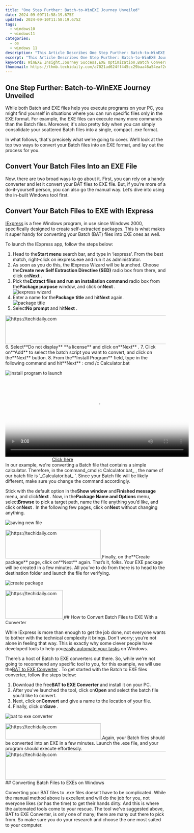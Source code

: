 ```yaml
---
title: "One Step Further: Batch-to-WinEXE Journey Unveiled"
date: 2024-09-09T11:58:19.675Z
updated: 2024-09-10T11:58:19.675Z
tags:
  - windows10
  - windows11
categories:
  - os
  - windows 11
description: "This Article Describes One Step Further: Batch-to-WinEXE Journey Unveiled"
excerpt: "This Article Describes One Step Further: Batch-to-WinEXE Journey Unveiled"
keywords: WinEXE Insight,Journey Success,EXE Optimization,Batch Conversion,Efficient Transformation,Executable Excellence,Streamlined Processing
thumbnail: https://thmb.techidaily.com/a7021ad624ff445cc29baa46a54eaf2cd9c23802b899b1042a541c20e9321a2f.jpg
---
```


## One Step Further: Batch-to-WinEXE Journey Unveiled

 While both Batch and EXE files help you execute programs on your PC, you might find yourself in situations where you can run specific files only in the EXE format. For example, the EXE files can execute many more commands than the Batch files. Moreover, it's also pretty tidy when you can simply consolidate your scattered Batch files into a single, compact .exe format.

 In what follows, that's precisely what we're going to cover. We’ll look at the top two ways to convert your Batch files into an EXE format, and lay out the process for you.

## Convert Your Batch Files Into an EXE File

 Now, there are two broad ways to go about it. First, you can rely on a handy converter and let it convert your BAT files to EXE file. But, if you’re more of a do-it-yourself person, you can also go the manual way. Let’s dive into using the in-built Windows tool first.

## Convert Your Batch Files to EXE with IExpress

[IExpress](https://en.wikipedia.org/wiki/IExpress) is a free Windows program, in use since Windows 2000, specifically designed to create self-extracted packages. This is what makes it super handy for converting your Batch (BAT) files into EXE ones as well.

To launch the IExpress app, follow the steps below:

1. Head to the**Start menu** search bar, and type in ‘iexpress’. From the best match, right-click on iexpress.exe and run it as administrator.
2. As soon as you do this, the IExpress Wizard will be launched. Choose the**Create new Self Extraction Directive (SED)** radio box from there, and click on**Next** .
3. Pick the**Extract files** **and run an installation command** radio box from the**Package purpose** window, and click on**Next** .  
![iexpress wizard](https://static1.makeuseofimages.com/wordpress/wp-content/uploads/2023/01/iexpress-wizard.JPG)
4. Enter a name for the**Package** **title** and hit**Next** again.  
![package title](https://static1.makeuseofimages.com/wordpress/wp-content/uploads/2023/01/package-title.JPG)
5. Select**No prompt** and hit**Next** .
<!-- affiliate ads begin -->
<a href="https://ephamedtechinc.pxf.io/c/5597632/2123512/26400" target="_top" id="2123512">
  <img src="//a.impactradius-go.com/display-ad/26400-2123512" border="0" alt="https://techidaily.com" width="728" height="90"/>
</a>
<img height="0" width="0" src="https://ephamedtechinc.pxf.io/i/5597632/2123512/26400" style="position:absolute;visibility:hidden;" border="0" />
<!-- affiliate ads end -->
6. Select**Do not display** **a license** and click on**Next** .
7. Click on**Add** to select the batch script you want to convert, and click on the**Next** button.
8. From the**Install Program** field, type in the following command and hit**Next** :  
cmd /c Calculator.bat

![install program to launch](https://static1.makeuseofimages.com/wordpress/wp-content/uploads/2023/01/install-program-to-launch.JPG)

<!-- affiliate ads begin -->
<span id="1983539">
					<video width="576" height="240" style="cursor:pointer"
           poster="//a.impactradius-go.com/display-clicktoplayimage/1983539.png"
           onclick="if(!this.playClicked){this.play();this.setAttribute('controls',true);this.playClicked=true;}">
	   <source src="//a.impactradius-go.com/display-ad/22993-1983539">
	   <img src="//a.impactradius-go.com/display-clicktoplayimage/1983539.png" style="border: none; height: 100%; width: 100%; object-fit: contain">
	</video>
	<div style="width:360px;text-align:center"><a href="javascript:window.open(decodeURIComponent('https%3A%2F%2Fhomestyler.sjv.io%2Fc%2F5597632%2F1983539%2F22993'), '_blank');void(0);">Click here</a></div>
</span>
<img height="0" width="0" src="https://imp.pxf.io/i/5597632/1983539/22993" style="position:absolute;visibility:hidden;" border="0" />
<!-- affiliate ads end -->
 In our example, we're converting a Batch file that contains a simple calculator. Therefore, in the command_cmd /c Calculator.bat_ , the name of our batch file is '_Calculator.bat_ '. Since your Batch file will be likely different, make sure you change the command accordingly.

 Stick with the default option in the**Show window** and**Finished message** menu, and click**Next** . Now, in the**Package Name and Options** menu, select**Browse** to pick a target path, name the file anything you’d like, and click on**Next** . In the following few pages, click on**Next** without changing anything.

![saving new file](https://static1.makeuseofimages.com/wordpress/wp-content/uploads/2023/01/saving-new-file.JPG)

<!-- affiliate ads begin -->
<a href="https://appsumo.8odi.net/c/5597632/2137393/7443" target="_top" id="2137393">
  <img src="//a.impactradius-go.com/display-ad/7443-2137393" border="0" alt="https://techidaily.com" width="300" height="90"/>
</a>
<img height="0" width="0" src="https://appsumo.8odi.net/i/5597632/2137393/7443" style="position:absolute;visibility:hidden;" border="0" />
<!-- affiliate ads end -->
 Finally, on the**Create package** page, click on**Next** again. That’s it, folks. Your EXE package will be created in a few minutes. All you’ve to do from there is to head to the destination folder and launch the file for verifying.

![create package](https://static1.makeuseofimages.com/wordpress/wp-content/uploads/2023/01/create-package.JPG)

<!-- affiliate ads begin -->
<a href="https://aligracehair.sjv.io/c/5597632/2115943/19272" target="_top" id="2115943">
  <img src="//a.impactradius-go.com/display-ad/19272-2115943" border="0" alt="https://techidaily.com" width="180" height="90"/>
</a>
<img height="0" width="0" src="https://aligracehair.sjv.io/i/5597632/2115943/19272" style="position:absolute;visibility:hidden;" border="0" />
<!-- affiliate ads end -->
## How to Convert Batch Files to EXE With a Converter

 While IExpress is more than enough to get the job done, not everyone wants to bother with the technical complexity it brings. Don't worry; you’re not alone in feeling that way. This is exactly why some clever people have developed tools to help you[easily automate your tasks](https://www.makeuseof.com/easily-automate-tasks-useful-tools/) on Windows.

 There’s a host of Batch to EXE converters out there. So, while we're not going to recommend any specific tool to you, for this example, we will use the[BAT to EXE Converter](https://bat-to-exe-converter-x64.en.softonic.com/download) . To get started with the Batch to EXE files converter, follow the steps below:

1. Download the free**BAT to EXE Converter** and install it on your PC.
2. After you've launched the tool, click on**Open** and select the batch file you’d like to convert.
3. Next, click on**Convert** and give a name to the location of your file.
4. Finally, click on**Save** .

![bat to exe converter](https://static1.makeuseofimages.com/wordpress/wp-content/uploads/2023/01/bat-to-exe-converter.jpg)

<!-- affiliate ads begin -->
<a href="https://25home.pxf.io/c/5597632/2123474/16836" target="_top" id="2123474">
  <img src="//a.impactradius-go.com/display-ad/16836-2123474" border="0" alt="https://techidaily.com" width="300" height="50"/>
</a>
<img height="0" width="0" src="https://25home.pxf.io/i/5597632/2123474/16836" style="position:absolute;visibility:hidden;" border="0" />
<!-- affiliate ads end -->
 Again, your Batch files should be converted into an EXE in a few minutes. Launch the .exe file, and your program should execute effortlessly.

<!-- affiliate ads begin -->
<a href="https://ephamedtechinc.pxf.io/c/5597632/2139322/26400" target="_top" id="2139322">
  <img src="//a.impactradius-go.com/display-ad/26400-2139322" border="0" alt="https://techidaily.com" width="728" height="90"/>
</a>
<img height="0" width="0" src="https://ephamedtechinc.pxf.io/i/5597632/2139322/26400" style="position:absolute;visibility:hidden;" border="0" />
<!-- affiliate ads end -->
## Converting Batch Files to EXEs on Windows

 Converting your BAT files to .exe files doesn’t have to be complicated. While the manual method above is excellent and will do the job for you, not everyone likes (or has the time) to get their hands dirty. And this is where the automated tools come to your rescue. The tool we've suggested above, BAT to EXE Converter, is only one of many; there are many out there to pick from. So make sure you do your research and choose the one most suited to your computer.


<ins class="adsbygoogle"
     style="display:block"
     data-ad-format="autorelaxed"
     data-ad-client="ca-pub-7571918770474297"
     data-ad-slot="1223367746"></ins>



<ins class="adsbygoogle"
     style="display:block"
     data-ad-client="ca-pub-7571918770474297"
     data-ad-slot="8358498916"
     data-ad-format="auto"
     data-full-width-responsive="true"></ins>



